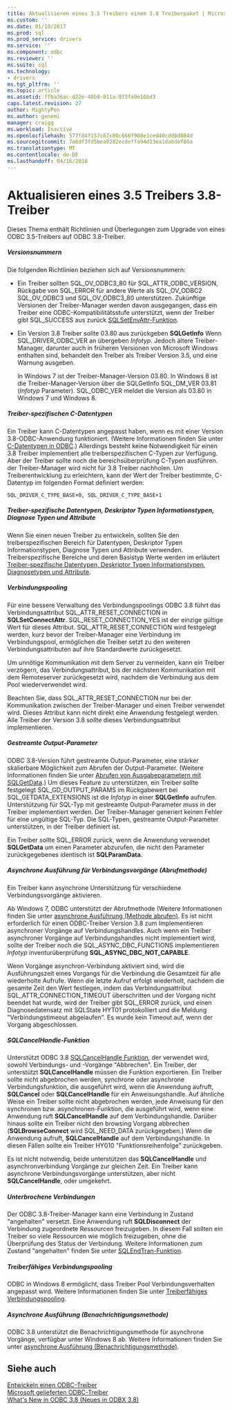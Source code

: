 ```yaml
---
title: Aktualisieren eines 3.5 Treibers einem 3.8 Treiberpaket | Microsoft Docs
ms.custom: ''
ms.date: 01/19/2017
ms.prod: sql
ms.prod_service: drivers
ms.service: ''
ms.component: odbc
ms.reviewer: ''
ms.suite: sql
ms.technology:
- drivers
ms.tgt_pltfrm: ''
ms.topic: article
ms.assetid: ffba36ac-d22e-40b9-911a-973fa9e10bd3
caps.latest.revision: 27
author: MightyPen
ms.author: genemi
manager: craigg
ms.workload: Inactive
ms.openlocfilehash: 577fd4f157c67c80c666f988e1ced40cdd8d084d
ms.sourcegitcommit: 7a6df3fd5bea9282ecdeffa94d13ea1da6def80a
ms.translationtype: MT
ms.contentlocale: de-DE
ms.lasthandoff: 04/16/2018
---
```

# <a name="upgrading-a-35-driver-to-a-38-driver"></a>Aktualisieren eines 3.5 Treibers 3.8-Treiber
Dieses Thema enthält Richtlinien und Überlegungen zum Upgrade von eines ODBC 3.5-Treibers auf ODBC 3.8-Treiber.  
  
##### <a name="version-numbers"></a>Versionsnummern  
 Die folgenden Richtlinien beziehen sich auf Versionsnummern:  
  
-   Ein Treiber sollten SQL_OV_ODBC3_80 für SQL_ATTR_ODBC_VERSION, Rückgabe von SQL_ERROR für andere Werte als SQL_OV_ODBC2 SQL_OV_ODBC3 und SQL_OV_ODBC3_80 unterstützen. Zukünftige Versionen der Treiber-Manager werden davon ausgegangen, dass ein Treiber eine ODBC-Kompatibilitätsstufe unterstützt, wenn der Treiber gibt SQL_SUCCESS aus zurück [SQLSetEnvAttr-Funktion](../../../odbc/reference/syntax/sqlsetenvattr-function.md).  
  
-   Ein Version 3.8 Treiber sollte 03.80 aus zurückgeben **SQLGetInfo** Wenn SQL_DRIVER_ODBC_VER an übergeben *Infotyp*. Jedoch ältere Treiber-Manager, darunter auch in früheren Versionen von Microsoft Windows enthalten sind, behandelt den Treiber als Treiber Version 3.5, und eine Warnung ausgeben.  
  
     In Windows 7 ist der Treiber-Manager-Version 03.80. In Windows 8 ist die Treiber-Manager-Version über die SQLGetInfo SQL_DM_VER 03.81 (*Infotyp* Parameter). SQL_ODBC_VER meldet die Version als 03.80 in Windows 7 und Windows 8.  
  
##### <a name="driver-specific-c-data-types"></a>Treiber-spezifischen C-Datentypen  
 Ein Treiber kann C-Datentypen angepasst haben, wenn es mit einer Version 3.8-ODBC-Anwendung funktioniert. (Weitere Informationen finden Sie unter [C-Datentypen in ODBC](../../../odbc/reference/develop-app/c-data-types-in-odbc.md).) Allerdings besteht keine Notwendigkeit für einen 3.8 Treiber implementiert alle treiberspezifischen C-Typen zur Verfügung. Aber der Treiber sollte noch die bereichsüberprüfung C-Typen ausführen. der Treiber-Manager wird nicht für 3.8 Treiber nachholen. Um Treiberentwicklung zu erleichtern, kann der Wert der Treiber bestimmte, C-Datentyp im folgenden Format definiert werden:  
  
```  
SQL_DRIVER_C_TYPE_BASE+0, SQL_DRIVER_C_TYPE_BASE+1  
```  
  
##### <a name="driver-specific-data-types-descriptor-types-information-types-diagnostic-types-and-attributes"></a>Treiber-spezifische Datentypen, Deskriptor Typen Informationstypen, Diagnose Typen und Attribute  
 Wenn Sie einen neuen Treiber zu entwickeln, sollten Sie den treiberspezifischen Bereich für Datentypen, Deskriptor Typen Informationstypen, Diagnose Typen und Attribute verwenden. Treiberspezifische Bereiche und deren Basistyp Werte werden im erläutert [Treiber-spezifische Datentypen, Deskriptor Typen Informationstypen, Diagnosetypen und Attribute](../../../odbc/reference/develop-app/driver-specific-data-types-descriptor-information-diagnostic.md).  
  
##### <a name="connection-pooling"></a>Verbindungspooling  
 Für eine bessere Verwaltung des Verbindungspoolings ODBC 3.8 führt das Verbindungsattribut SQL_ATTR_RESET_CONNECTION in **SQLSetConnectAttr**. SQL_RESET_CONNECTION_YES ist der einzige gültige Wert für dieses Attribut. SQL_ATTR_RESET_CONNECTION wird festgelegt werden, kurz bevor der Treiber-Manager eine Verbindung im Verbindungspool, ermöglichen die Treiber setzt zu den weiteren Verbindungsattributen auf ihre Standardwerte zurückgesetzt.  
  
 Um unnötige Kommunikation mit dem Server zu vermeiden, kann ein Treiber verzögern, das Verbindungsattribut, bis der nächsten Kommunikation mit dem Remoteserver zurückgesetzt wird, nachdem die Verbindung aus dem Pool wiederverwendet wird.  
  
 Beachten Sie, dass SQL_ATTR_RESET_CONNECTION nur bei der Kommunikation zwischen der Treiber-Manager und einen Treiber verwendet wird. Dieses Attribut kann nicht direkt eine Anwendung festgelegt werden. Alle Treiber der Version 3.8 sollte dieses Verbindungsattribut implementieren.  
  
##### <a name="streamed-output-parameters"></a>Gestreamte Output-Parameter  
 ODBC 3.8-Version führt gestreamte Output-Parameter, eine stärker skalierbare Möglichkeit zum Abrufen der Output-Parameter. (Weitere Informationen finden Sie unter [Abrufen von Ausgabeparametern mit SQLGetData](../../../odbc/reference/develop-app/retrieving-output-parameters-using-sqlgetdata.md).) Um dieses Feature zu unterstützen, ein Treiber sollte festgelegt SQL_GD_OUTPUT_PARAMS im Rückgabewert bei SQL_GETDATA_EXTENSIONS ist die *Infotyp* in einer **SQLGetInfo** aufrufen. Unterstützung für SQL-Typ mit gestreamte Output-Parameter muss in der Treiber implementiert werden. Der Treiber-Manager generiert keinen Fehler für eine ungültige SQL-Typ. Die SQL-Typen, gestreamte Output-Parameter unterstützen, in der Treiber definiert ist.  
  
 Ein Treiber sollte SQL_ERROR zurück, wenn die Anwendung verwendet **SQLGetData** um einen Parameter abzurufen, die nicht den Parameter zurückgegebenes identisch ist **SQLParamData**.  
  
##### <a name="asynchronous-execution-for-connection-operations-polling-method"></a>Asynchrone Ausführung für Verbindungsvorgänge (Abrufmethode)  
 Ein Treiber kann asynchrone Unterstützung für verschiedene Verbindungsvorgänge aktivieren.  
  
 Ab Windows 7, ODBC unterstützt der Abrufmethode (Weitere Informationen finden Sie unter [asynchrone Ausführung (Methode abrufen)](../../../odbc/reference/develop-app/asynchronous-execution-polling-method.md). Es ist nicht erforderlich für einen ODBC-Treiber Version 3.8 zum Implementieren asynchroner Vorgänge auf Verbindungshandles. Auch wenn ein Treiber asynchroner Vorgänge auf Verbindungshandles nicht implementiert wird, sollte der Treiber noch die SQL_ASYNC_DBC_FUNCTIONS implementieren *Infotyp* inventurüberprüfung **SQL_ASYNC_DBC_NOT_CAPABLE**.  
  
 Wenn Vorgänge asynchron-Verbindung aktiviert sind, wird die Ausführungszeit eines Vorgangs für die Verbindung die Gesamtzeit für alle wiederholte Aufrufe. Wenn die letzte Aufruf erfolgt wiederholt, nachdem die gesamte Zeit den Wert festlegen, indem das Verbindungsattribut SQL_ATTR_CONNECTION_TIMEOUT überschritten und der Vorgang nicht beendet hat wurde, wird der Treiber gibt SQL_ERROR zurück, und einen Diagnosedatensatz mit SQLState HYT01 protokolliert und die Meldung "Verbindungstimeout abgelaufen". Es wurde kein Timeout auf, wenn der Vorgang abgeschlossen.  
  
##### <a name="sqlcancelhandle-function"></a>SQLCancelHandle-Funktion  
 Unterstützt ODBC 3.8 [SQLCancelHandle Funktion](../../../odbc/reference/syntax/sqlcancelhandle-function.md), der verwendet wird, sowohl Verbindungs- und -Vorgänge "Abbrechen". Ein Treiber, der unterstützt **SQLCancelHandle** müssen die Funktion exportieren. Ein Treiber sollte nicht abgebrochen werden, synchrone oder asynchrone Verbindungsfunktion, die ausgeführt wird, wenn die Anwendung aufruft, **SQLCancel** oder **SQLCancelHandle** für ein Anweisungshandle. Auf ähnliche Weise ein Treiber sollte nicht abgebrochen werden, jede Anweisung für den synchronen bzw. asynchronen-Funktion, die ausgeführt wird, wenn eine Anwendung ruft **SQLCancelHandle** auf dem Verbindungshandle. Darüber hinaus sollte ein Treiber nicht den browsing Vorgang abbrechen (**SQLBrowseConnect** wird SQL_NEED_DATA zurückgegeben.) Wenn die Anwendung aufruft, **SQLCancelHandle** auf dem Verbindungshandle. In diesen Fällen sollte ein Treiber HY010 "Funktionsreihenfolge" zurückgeben.  
  
 Es ist nicht notwendig, beide unterstützen das **SQLCancelHandle** und asynchronverbindung Vorgänge zur gleichen Zeit. Ein Treiber kann asynchrone Verbindungsvorgänge unterstützen, aber nicht **SQLCancelHandle**, oder umgekehrt.  
  
##### <a name="suspended-connections"></a>Unterbrochene Verbindungen  
 Der ODBC 3.8-Treiber-Manager kann eine Verbindung in Zustand "angehalten" versetzt. Eine Anwendung ruft **SQLDisconnect** der Verbindung zugeordnete Ressourcen freizugeben. In diesem Fall sollten ein Treiber so viele Ressourcen wie möglich freizugeben, ohne die Überprüfung des Status der Verbindung. Weitere Informationen zum Zustand "angehalten" finden Sie unter [SQLEndTran-Funktion](../../../odbc/reference/syntax/sqlendtran-function.md).  
  
##### <a name="driver-aware-connection-pooling"></a>Treiberfähiges Verbindungspooling  
 ODBC in Windows 8 ermöglicht, dass Treiber Pool Verbindungsverhalten angepasst wird. Weitere Informationen finden Sie unter [Treiberfähiges Verbindungspooling](../../../odbc/reference/develop-app/driver-aware-connection-pooling.md).  
  
##### <a name="asynchronous-execution-notification-method"></a>Asynchrone Ausführung (Benachrichtigungsmethode)  
 ODBC 3.8 unterstützt die Benachrichtigungsmethode für asynchrone Vorgänge, verfügbar unter Windows 8 ab. Weitere Informationen finden Sie unter [asynchrone Ausführung (Benachrichtigungsmethode)](../../../odbc/reference/develop-app/asynchronous-execution-notification-method.md).  
  
## <a name="see-also"></a>Siehe auch  
 [Entwickeln einen ODBC-Treiber](../../../odbc/reference/develop-driver/developing-an-odbc-driver.md)   
 [Microsoft gelieferten ODBC-Treiber](../../../odbc/microsoft/microsoft-supplied-odbc-drivers.md)   
 [What's New in ODBC 3.8 (Neues in ODBX 3.8)](../../../odbc/reference/what-s-new-in-odbc-3-8.md)

